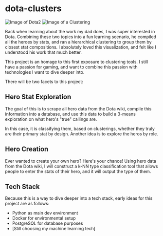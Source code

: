 # dota-clusters

![Image of Dota2](https://www.google.com/url?sa=i&url=https%3A%2F%2Fwww.dota2.com%2Fplay%2F&psig=AOvVaw1Jo1ON8G7R8Ai_xVeHMDKd&ust=1588267272869000&source=images&cd=vfe&ved=0CAIQjRxqFwoTCPjK_eaSjukCFQAAAAAdAAAAABAD)
![Image of a Clustering](https://upload.wikimedia.org/wikipedia/commons/thumb/d/d8/EM-Gaussian-data.svg/186px-EM-Gaussian-data.svg.png)


Back when learning about the work my dad does, I was super interested in Dota. Combining these two topics into a fun learning scenario, he compiled all the heroes by stats, and ran a hierarchical clustering to group them by closest stat compositions. I absolutely loved this visualization, and felt like I understood his work that much better.

This project is an homage to this first exposure to clustering tools. I still have a passion for gaming, and want to combine this passion with technologies I want to dive deeper into. 

There will be two facets to this project:

## Hero Stat Exploration
The goal of this is to scrape all hero data from the Dota wiki, compile this information into a database, and use this data to build a 3-means exploration on what hero's "true" callings are.  

In this case, it is classifying them, based on clusterings, whether they truly are their primary stat by design.  Another idea is to explore the heros by role.

## Hero Creation
Ever wanted to create your own hero?  Here's your chance!  Using hero data from the Dota wiki, I will construct a k-NN type classification tool that allows people to enter the stats of their hero, and it will output the type of them.  

## Tech Stack
Because this is a way to dive deeper into a tech stack, early ideas for this project are as follows:
* Python as main dev environment
* Docker for environmental setup
* PostgreSQL for database purposes
* [Still choosing my machine learning tech]
